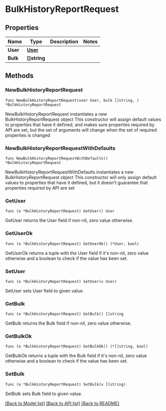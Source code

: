 # BulkHistoryReportRequest

## Properties

Name | Type | Description | Notes
------------ | ------------- | ------------- | -------------
**User** | [**User**](User.md) |  | 
**Bulk** | **[]string** |  | 

## Methods

### NewBulkHistoryReportRequest

`func NewBulkHistoryReportRequest(user User, bulk []string, ) *BulkHistoryReportRequest`

NewBulkHistoryReportRequest instantiates a new BulkHistoryReportRequest object
This constructor will assign default values to properties that have it defined,
and makes sure properties required by API are set, but the set of arguments
will change when the set of required properties is changed

### NewBulkHistoryReportRequestWithDefaults

`func NewBulkHistoryReportRequestWithDefaults() *BulkHistoryReportRequest`

NewBulkHistoryReportRequestWithDefaults instantiates a new BulkHistoryReportRequest object
This constructor will only assign default values to properties that have it defined,
but it doesn't guarantee that properties required by API are set

### GetUser

`func (o *BulkHistoryReportRequest) GetUser() User`

GetUser returns the User field if non-nil, zero value otherwise.

### GetUserOk

`func (o *BulkHistoryReportRequest) GetUserOk() (*User, bool)`

GetUserOk returns a tuple with the User field if it's non-nil, zero value otherwise
and a boolean to check if the value has been set.

### SetUser

`func (o *BulkHistoryReportRequest) SetUser(v User)`

SetUser sets User field to given value.


### GetBulk

`func (o *BulkHistoryReportRequest) GetBulk() []string`

GetBulk returns the Bulk field if non-nil, zero value otherwise.

### GetBulkOk

`func (o *BulkHistoryReportRequest) GetBulkOk() (*[]string, bool)`

GetBulkOk returns a tuple with the Bulk field if it's non-nil, zero value otherwise
and a boolean to check if the value has been set.

### SetBulk

`func (o *BulkHistoryReportRequest) SetBulk(v []string)`

SetBulk sets Bulk field to given value.



[[Back to Model list]](../README.md#documentation-for-models) [[Back to API list]](../README.md#documentation-for-api-endpoints) [[Back to README]](../README.md)


